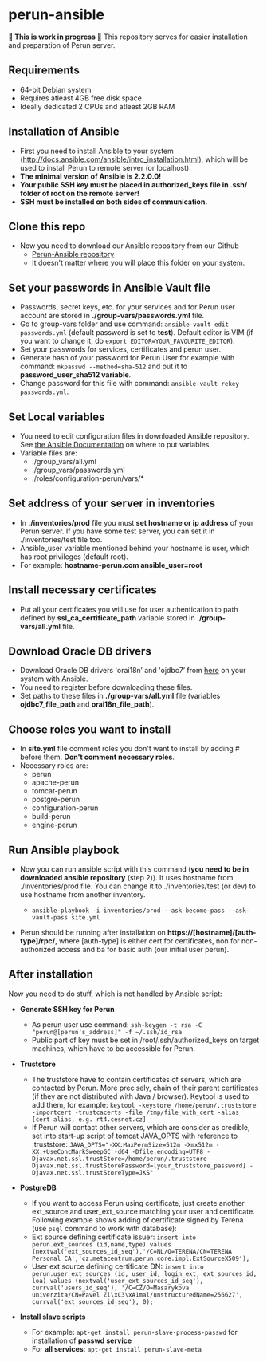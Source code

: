 # perun-ansible

**:construction_worker: This is work in progress :construction_worker:**
This repository serves for easier installation and preparation of Perun server.

## Requirements

 - 64-bit Debian system
 - Requires atleast 4GB free disk space
 - Ideally dedicated 2 CPUs and atleast 2GB RAM

## Installation of Ansible

- First you need to install Ansible to your system (http://docs.ansible.com/ansible/intro_installation.html), which will be used to install Perun to remote server (or localhost).
- **The minimal version of Ansible is 2.2.0.0!**
- **Your public SSH key must be placed in authorized_keys file in .ssh/ folder of root on the remote server!**
- **SSH must be installed on both sides of communication.**

## Clone this repo

- Now you need to download our Ansible repository from our Github
  - [Perun-Ansible repository](https://github.com/CESNET/perun-ansible)
  - It doesn't matter where you will place this folder on your system.

## Set your passwords in Ansible Vault file

- Passwords, secret keys, etc. for your services and for Perun user account are stored in **./group-vars/passwords.yml** file.
- Go to group-vars folder and use command: `ansible-vault edit passwords.yml` (default password is set to **test**). Default editor is VIM (if you want to change it, do `export EDITOR=YOUR_FAVOURITE_EDITOR`).
- Set your passwords for services, certificates and perun user.
- Generate hash of your password for Perun User for example with command: `mkpasswd --method=sha-512` and put it to **password_user_sha512 variable**.
- Change password for this file with command: `ansible-vault rekey passwords.yml`.

## Set Local variables

- You need to edit configuration files in downloaded Ansible repository. See [the Ansible Documentation](http://docs.ansible.com/ansible/playbooks_variables.html) on where to put variables.
- Variable files are:
  - ./group_vars/all.yml
  - ./group_vars/passwords.yml
  - ./roles/configuration-perun/vars/*

## Set address of your server in inventories

- In **./inventories/prod** file you must **set hostname or ip address** of your Perun server. If you have some test server, you can set it in ./inventories/test file too.
- Ansible_user variable mentioned behind your hostname is user, which has root privileges (default root).
- For example: **hostname-perun.com ansible_user=root**

## Install necessary certificates

- Put all your certificates you will use for user authentication to path defined by **ssl_ca_certificate_path** variable stored in **./group-vars/all.yml** file.

## Download Oracle DB drivers
- Download Oracle DB drivers 'orai18n’ and 'ojdbc7’ from [here](http://www.oracle.com/technetwork/database/features/jdbc/jdbc-drivers-12c-download-1958347.html) on your system with Ansible.
- You need to register before downloading these files.
- Set paths to these files in **./group-vars/all.yml** file (variables **ojdbc7_file_path** and **orai18n_file_path**).

## Choose roles you want to install

- In **site.yml** file comment roles you don't want to install by adding # before them. **Don't comment necessary roles**.
- Necessary roles are:
  - perun
  - apache-perun
  - tomcat-perun
  - postgre-perun
  - configuration-perun
  - build-perun
  - engine-perun

## Run Ansible playbook

- Now you can run ansible script with this command (**you need to be in downloaded ansible repository** (step 2)). It uses hostname from ./inventories/prod file. You can change it to ./inventories/test (or dev) to use hostname from another inventory.
  - `ansible-playbook -i inventories/prod --ask-become-pass --ask-vault-pass site.yml`

- Perun should be running after installation on **https://[hostname]/[auth-type]/rpc/**, where [auth-type] is either cert for certificates, non for non-authorized access and ba for basic auth (our initial user perun).

## After installation

Now you need to do stuff, which is not handled by Ansible script:

- **Generate SSH key for Perun**
  - As perun user use command: `ssh-keygen -t rsa -C "perun@[perun's_address]" -f ~/.ssh/id_rsa`
  - Public part of key must be set in /root/.ssh/authorized_keys on target machines, which have to be accessible for Perun. 

- **Truststore**
  - The truststore have to contain certificates of servers, which are contacted by Perun. More precisely, chain of their parent certificates (if they are not distributed with Java / browser). Keytool is used to add them, for example: `keytool -keystore /home/perun/.truststore -importcert -trustcacerts -file /tmp/file_with_cert -alias [cert alias, e.g. rt4.cesnet.cz]`
  - If Perun will contact other servers, which are consider as credible, set into start-up script of tomcat JAVA_OPTS with reference to .truststore: `JAVA_OPTS="-XX:MaxPermSize=512m -Xmx512m -XX:+UseConcMarkSweepGC -d64 -Dfile.encoding=UTF8 -Djavax.net.ssl.trustStore=/home/perun/.truststore -Djavax.net.ssl.trustStorePassword=[your_truststore_password] -Djavax.net.ssl.trustStoreType=JKS"`

- **PostgreDB**
  - If you want to access Perun using certificate, just create another ext_source and user_ext_source matching your user and certificate. Following example shows adding of certificate signed by Terena (use `psql` command to work with database):
  - Ext source defining certificate issuer: `insert into perun.ext_sources (id,name,type) values (nextval('ext_sources_id_seq'),'/C=NL/O=TERENA/CN=TERENA Personal CA','cz.metacentrum.perun.core.impl.ExtSourceX509');`
  - User ext source defining certificate DN: `insert into perun.user_ext_sources (id, user_id, login_ext, ext_sources_id, loa) values (nextval('user_ext_sources_id_seq'), currval('users_id_seq'), '/C=CZ/O=Masarykova univerzita/CN=Pavel Zl\xC3\xA1mal/unstructuredName=256627', currval('ext_sources_id_seq'), 0);`

- **Install slave scripts**
  - For example: `apt-get install perun-slave-process-passwd` for installation of **passwd service**
  - For **all services**: `apt-get install perun-slave-meta`
